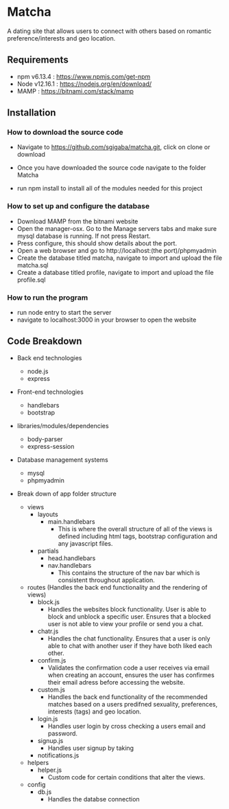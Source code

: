 # Matcha

A dating site that allows users to connect with others based on romantic preference/interests and geo location.

## Requirements

- npm v6.13.4 : https://www.npmjs.com/get-npm
- Node v12.16.1 : https://nodejs.org/en/download/
- MAMP : https://bitnami.com/stack/mamp

## Installation

### How to download the source code

- Navigate to https://github.com/sgigaba/matcha.git, click on clone or download

- Once you have downloaded the source code navigate to the folder Matcha
- run npm install to install all of the modules needed for this project

### How to set up and configure the database

- Download MAMP from the bitnami website
- Open the manager-osx. Go to the Manage servers tabs and make sure mysql database is running. If not press Restart.
- Press configure, this should show details about the port.
- Open a web browser and go to http://localhost:(the port)/phpmyadmin
- Create the database titled matcha, navigate to import and upload the file matcha.sql
- Create a database titled profile, navigate to import and upload the file profile.sql

### How to run the program

- run node entry to start the server
- navigate to localhost:3000 in your browser to open the website

## Code Breakdown
- Back end technologies
    - node.js
    - express

- Front-end technologies
    - handlebars
    - bootstrap

- libraries/modules/dependencies
    - body-parser
    - express-session

- Database management systems
    - mysql
    - phpmyadmin

- Break down of app folder structure
    - views
        - layouts 
            - main.handlebars
                * This is where the overall structure of all of the views is defined including html tags, bootstrap configuration and any javascript files.
        - partials
            - head.handlebars
            - nav.handlebars
                * This contains the structure of the nav bar which is consistent throughout application.
    - routes (Handles the back end functionality and the rendering of views) 
        - block.js
            * Handles the websites block functionality. User is able to block and unblock a specific user. Ensures that a blocked user is not able to view your profile or send you a chat.
        - chatr.js
            * Handles the chat functionality. Ensures that a user is only able to chat with another user if they have both liked each other.
        - confirm.js
            * Validates the confirmation code a user receives via email when creating an account, ensures the user has confirmes their email adress before accessing the website.
        - custom.js
            * Handles the back end functionality of the recommended matches based on a users predifned sexuality, preferences, interests (tags) and geo location.
        - login.js
            * Handles user login by cross checking a users email and password.
        - signup.js
            * Handles user signup by taking 
        - notifications.js
    - helpers
        - helper.js
            * Custom code for certain conditions that alter the views.
    - config
        - db.js
            * Handles the databse connection 
